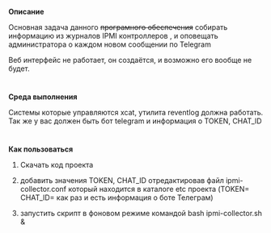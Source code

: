 

**Описание**

Основная задача данного ~~програмного обеспечения~~ собирать информацию из журналов IPMI контроллеров , и оповещать администратора о каждом новом сообщении по Telegram

Веб интерфейс не работает, он создаётся, и возможно его вообще не будет.

#
**Среда выполнения**

Системы которые управляются xcat, утилита reventlog должна работать.
Так же у вас должен быть бот telegram и информация о TOKEN, CHAT_ID

#
**Как пользоваться**

1) Скачать код проекта

2) добавить значения TOKEN, CHAT_ID отредактировав файл ipmi-collector.сonf который находится в каталоге etc проекта (TOKEN=  CHAT_ID= как раз и есть информация о боте Телеграм)

3) запустить скрипт в фоновом режиме командой bash ipmi-collector.sh &

